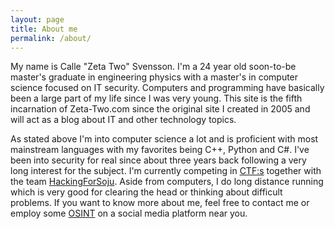 ```yaml
---
layout: page
title: About me
permalink: /about/
---
```


My name is Calle "Zeta Two" Svensson. I'm a 24 year old soon-to-be master's graduate in engineering physics with a master's in computer science focused on IT security.
Computers and programming have basically been a large part of my life since I was very young.
This site is the fifth incarnation of Zeta-Two.com since the original site I created in 2005 and will act as a blog about IT and other technology topics.

As stated above I'm into computer science a lot and is proficient with most mainstream languages with my favorites being C++, Python and C\#.
I've been into security for real since about three years back following a very long interest for the subject.
I'm currently competing in [CTF:s](https://en.wikipedia.org/wiki/Capture_the_flag#Computer_security) together with the team [HackingForSoju](https://ctftime.org/team/3208). 
Aside from computers, I do long distance running which is very good for clearing the head or thinking about difficult problems.
If you want to know more about me, feel free to contact me or employ some [OSINT](https://en.wikipedia.org/wiki/Open-source_intelligence) on a social media platform near you.
